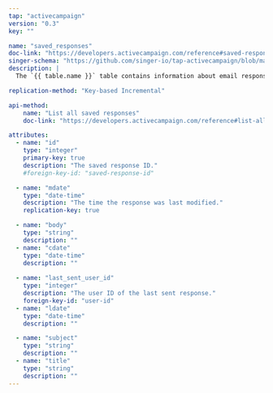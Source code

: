 ```yaml
---
tap: "activecampaign"
version: "0.3"
key: ""

name: "saved_responses"
doc-link: "https://developers.activecampaign.com/reference#saved-responses-1"
singer-schema: "https://github.com/singer-io/tap-activecampaign/blob/master/tap_activecampaign/schemas/saved_responses.json"
description: |
  The `{{ table.name }}` table contains information about email response templates in your {{ integration.display_name }} account.

replication-method: "Key-based Incremental"

api-method:
    name: "List all saved responses"
    doc-link: "https://developers.activecampaign.com/reference#list-all-saved-responses"

attributes:
  - name: "id"
    type: "integer"
    primary-key: true
    description: "The saved response ID."
    #foreign-key-id: "saved-response-id"

  - name: "mdate"
    type: "date-time"
    description: "The time the response was last modified."
    replication-key: true

  - name: "body"
    type: "string"
    description: ""
  - name: "cdate"
    type: "date-time"
    description: ""
  
  - name: "last_sent_user_id"
    type: "integer"
    description: "The user ID of the last sent response."
    foreign-key-id: "user-id"
  - name: "ldate"
    type: "date-time"
    description: ""

  - name: "subject"
    type: "string"
    description: ""
  - name: "title"
    type: "string"
    description: ""
---
```

